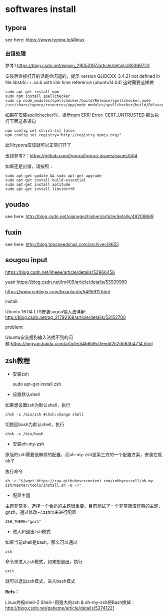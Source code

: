 # softwares install 

## typora

see here: https://www.typora.io/#linux

### 出错处理

参考1.https://blog.csdn.net/weixin_29053197/article/details/80369723

安装后直接打开的话是会闪退的，提示 
version GLIBCXX_3.4.21 not defined in file libstdc++.so.6 with link time reference (ubuntu14.04) 
这时需要这样做 

~~~shell
sudo apt-get install npm 
sudo npm install spellchecker 
sudo cp node_modules/spellchecker/build/Release/spellchecker.node /usr/share/typora/resources/app/node_modules/spellchecker/build/Release/
~~~

如果在安装spellchecker时，提示npm ERR! Error: CERT_UNTRUSTED 
那么执行下面这条语句

~~~shell
npm config set strict-ssl false 
npm config set registry="http://registry.npmjs.org/"
~~~

此时typora应该就可以正常打开了

出错参考2：https://github.com/typora/typora-issues/issues/504

如果还是出错，请按照：

```
sudo apt-get update && sudo apt-get upgrade
sudo apt-get install build-essential
sudo apt-get install aptitude
sudo apt-get install libstdc++6
```


## youdao

see here: http://blog.csdn.net/qianggezhishen/article/details/49208689

## fuxin

see here: http://blog.topspeedsnail.com/archives/8655

## sougou input 

https://blog.csdn.net/ljheee/article/details/52966456

yuan https://blog.csdn.net/lm409/article/details/53939990

https://www.cnblogs.com/lixiaolun/p/5495911.html



install:

Ubuntu 16.04 LTS安装sogou输入法详解: http://blog.csdn.net/qq_21792169/article/details/53152700

problem:

Ubuntu安装搜狗输入法找不到的问题:https://jingyan.baidu.com/article/54b6b9c0eedd252d583b4714.html

## zsh教程

- 安装zsh

    sudo apt-get install zsh
- 设置默认shell

如果想设置zsh为默认shell，执行

    chsh -s /bin/zsh #chsh:change shell

切换回bash为默认shell，执行

    chsh -s /bin/bash
- 安装oh-my-zsh

原版的zsh需要很麻烦的配置，而oh-my-zsh是第三方的一个配置方案，安装它就ok了

执行命令

    sh -c "$(wget https://raw.githubusercontent.com/robbyrussell/oh-my-zsh/master/tools/install.sh -O -)"
- 配置主题

主题非常多，选择一个合适的主题很重要。目前测试了一个非常简洁舒爽的主题，gnzh，通过修改~/.zshrc来进行配置

    ZSH_THEME="gnzh" 
- 进入和退出zsh模式

如果当前shell是bash，那么可以通过

    zsh

命令来进入zsh模式，如果想退出，执行

    exit

就可以退出zsh模式，进入bash模式

**Refs：**

Linux终极shell-Z Shell--用强大的zsh & oh-my-zsh把Bash换掉：http://blog.csdn.net/gatieme/article/details/52741221